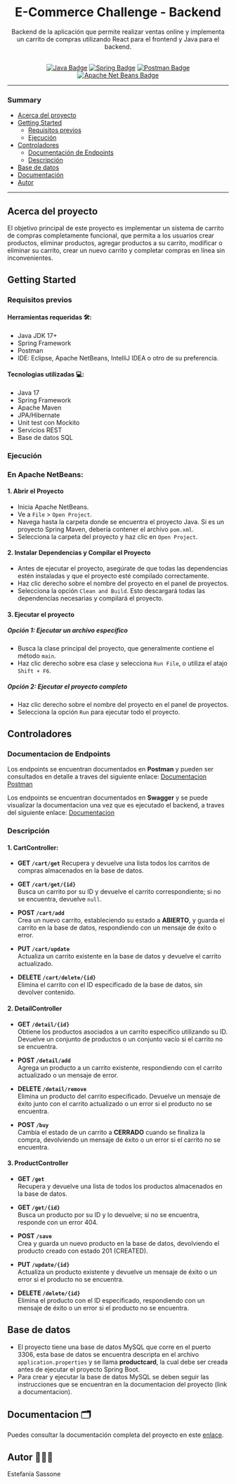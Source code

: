 <h1  align="center"> E-Commerce Challenge - Backend </h1>

<div align="center"> Backend de la aplicación que permite realizar ventas online y implementa un carrito de compras utilizando React para el frontend y Java para el backend. </div> &nbsp;

<p align="center">
  <a href="https://www.oracle.com/java/">
    <img src="https://badgen.net/badge/language/java/red" alt="Java Badge"/></a>
  <a href="https://spring.io/">
    <img src="https://badgen.net/badge/framework/spring/green" alt="Spring Badge"/></a>
   <a href="https://www.postman.com/">
    <img src="https://badgen.net/badge/framework/postman/orange" alt="Postman Badge"/></a>
  <a href="https://www.postman.com/">
    <img src="https://badgen.net/badge/framework/netBeans/pink" alt="Apache Net Beans Badge"/></a>
</p>

---

### Summary

- [Acerca del proyecto](#acerca-del-proyecto)
- [Getting Started](#getting-started)
  - [Requisitos previos](#requisitos-previos)
  - [Ejecución](#ejecucion)
- [Controladores](#controladores)
  - [Documentación de Endpoints](#documentacion-de-endpoints)
  - [Descripción](#descripcion)
- [Base de datos](#base-de-datos)
- [Documentación](#documentacion)
- [Autor](#autor)

---

## Acerca del proyecto
El objetivo principal de este proyecto es implementar un sistema de carrito de compras completamente funcional, que permita a los usuarios crear productos, eliminar productos, agregar productos a su carrito, modificar o eliminar su carrito, crear un nuevo carrito y completar compras en línea sin inconvenientes.

## Getting Started

### Requisitos previos

#### Herramientas requeridas 🛠:
- Java JDK 17+
- Spring Framework
- Postman
- IDE: Eclipse, Apache NetBeans, IntelliJ IDEA o otro de su preferencia.

#### Tecnologias utilizadas 💻:
- Java 17
- Spring Framework
- Apache Maven
- JPA/Hibernate
- Unit test con Mockito
- Servicios REST
- Base de datos SQL

### Ejecución
### En Apache NetBeans:

#### 1. Abrir el Proyecto
- Inicia Apache NetBeans.
- Ve a `File` > `Open Project`.
- Navega hasta la carpeta donde se encuentra el proyecto Java. Si es un proyecto Spring Maven, debería contener el archivo `pom.xml`.
- Selecciona la carpeta del proyecto y haz clic en `Open Project`.

#### 2. Instalar Dependencias y Compilar el Proyecto
- Antes de ejecutar el proyecto, asegúrate de que todas las dependencias estén instaladas y que el proyecto esté compilado correctamente.
- Haz clic derecho sobre el nombre del proyecto en el panel de proyectos.
- Selecciona la opción `Clean and Build`. Esto descargará todas las dependencias necesarias y compilará el proyecto.

#### 3. Ejecutar el proyecto

##### Opción 1: Ejecutar un archivo específico
- Busca la clase principal del proyecto, que generalmente contiene el método `main`.
- Haz clic derecho sobre esa clase y selecciona `Run File`, o utiliza el atajo `Shift + F6`.

##### Opción 2: Ejecutar el proyecto completo
- Haz clic derecho sobre el nombre del proyecto en el panel de proyectos.
- Selecciona la opción `Run` para ejecutar todo el proyecto.



## Controladores

### Documentacion de Endpoints
Los endpoints se encuentran documentados en **Postman** y pueden ser consultados en detalle a traves del siguiente enlace: [Documentacion Postman](https://documenter.getpostman.com/view/13720417/2sAXqy2Jmo)

Los endpoints se encuentran documentados en **Swagger** y se puede visualizar la documentacion una vez que es ejecutado el backend, a traves del siguiente enlace: [Documentacion](link)

### Descripción

#### 1. CartController:
- **GET `/cart/get`** 
  Recupera y devuelve una lista todos los carritos de compras almacenados en la base de datos.

- **GET `/cart/get/{id}`**  
  Busca un carrito por su ID y devuelve el carrito correspondiente; si no se encuentra, devuelve `null`.

- **POST `/cart/add`**  
  Crea un nuevo carrito, estableciendo su estado a **ABIERTO**, y guarda el carrito en la base de datos, respondiendo con un mensaje de éxito o error.

- **PUT `/cart/update`**  
  Actualiza un carrito existente en la base de datos y devuelve el carrito actualizado.

- **DELETE `/cart/delete/{id}`**  
  Elimina el carrito con el ID especificado de la base de datos, sin devolver contenido.


#### 2. DetailController

- **GET `/detail/{id}`**  
  Obtiene los productos asociados a un carrito específico utilizando su ID. Devuelve un conjunto de productos o un conjunto vacío si el carrito no se encuentra.

- **POST `/detail/add`**  
  Agrega un producto a un carrito existente, respondiendo con el carrito actualizado o un mensaje de error.

- **DELETE `/detail/remove`**  
  Elimina un producto del carrito especificado. Devuelve un mensaje de éxito junto con el carrito actualizado o un error si el producto no se encuentra.

- **POST `/buy`**  
  Cambia el estado de un carrito a **CERRADO** cuando se finaliza la compra, devolviendo un mensaje de éxito o un error si el carrito no se encuentra.

#### 3. ProductController

- **GET `/get`**  
  Recupera y devuelve una lista de todos los productos almacenados en la base de datos.

- **GET `/get/{id}`**  
  Busca un producto por su ID y lo devuelve; si no se encuentra, responde con un error 404.

- **POST `/save`**  
  Crea y guarda un nuevo producto en la base de datos, devolviendo el producto creado con estado 201 (CREATED).

- **PUT `/update/{id}`**  
  Actualiza un producto existente y devuelve un mensaje de éxito o un error si el producto no se encuentra.

- **DELETE `/delete/{id}`**  
  Elimina el producto con el ID especificado, respondiendo con un mensaje de éxito o un error si el producto no se encuentra.



## Base de datos

- El proyecto tiene una base de datos MySQL que corre en el puerto 3306, esta base de datos se encuentra descripta en el archivo `application.properties` y se llama **productcard**, la cual debe ser creada antes de ejecutar el proyecto Spring Boot.
- Para crear y ejecutar la base de datos MySQL se deben seguir las instrucciones que se encuentran en la documentacion del proyecto (link a documentacion).

## Documentacion 🗂

Puedes consultar la documentación completa del proyecto en este [enlace](agregarlink).

## Autor 👩🏻‍💻

Estefanía Sassone
